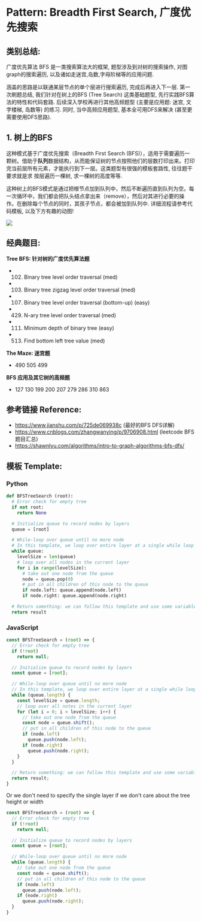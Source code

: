 # Pattern: Breadth First Search, 广度优先搜索

## **类别总结:**
广度优先算法 BFS 是一类搜索算法大的框架, 题型涉及到对树的搜索操作, 对图graph的搜索遍历, 以及诸如走迷宫,岛数,字母阶梯等的应用问题. 

涵盖的思路是以联通某层节点的单个层进行搜索遍历, 完成后再进入下一层. 第一次刷题总结, 我们针对在树上的BFS (Tree Search) 这类基础题型, 先行实践BFS算法的特性和代码套路. 后续深入学校再进行其他高频题型 (主要是应用题: 迷宫, 文字楼梯, 岛数等) 的练习. 同时, 当中高频应用题型, 基本全可用DFS来解决 (甚至更需要使用DFS思路). 

## 1. 树上的BFS
这种模式基于广度优先搜索（Breadth First Search (BFS)），适用于需要遍历一颗树。借助于**队列**数据结构，从而能保证树的节点按照他们的层数打印出来。打印完当前层所有元素，才能执行到下一层。这类题型有很强的模板套路性, 往往题干要求就是求 按层遍历一棵树, 求一棵树的高度等等. 

这种树上的BFS模式是通过把根节点加到队列中，然后不断遍历直到队列为空。每一次循环中，我们都会把队头结点拿出来（remove），然后对其进行必要的操作。在删除每个节点的同时，其孩子节点，都会被加到队列中. 详细流程请参考代码模板, 以及下方有趣的动图!

<img src="https://upload-images.jianshu.io/upload_images/10107787-b9da64a7c631e0e6.gif?imageMogr2/auto-orient/strip|imageView2/2/w/1200/format/webp" />

## **经典题目:**

**Tree BFS: 针对树的广度优先算法题**

- 102. Binary tree level order traversal (med)
- 103. Binary tree zigzag level order traversal (med)
- 107. Binary tree level order traversal (bottom-up) (easy)
- 429. N-ary tree level order traversal (med)

- 111. Minimum depth of binary tree (easy)
- 513. Find bottom left tree value (med)

**The Maze: 迷宫题**

- 490 505 499

**BFS 应用及其它树的高频题**

- 127 130 199 200 207 279 286 310 863

## **参考链接 Reference:**

- https://www.jianshu.com/p/725de069938c (最好的BFS DFS详解)
- https://www.cnblogs.com/zhangwanying/p/9706908.html (leetcode BFS题目汇总)
- https://shawnlyu.com/algorithms/intro-to-graph-algorithms-bfs-dfs/

## **模板 Template:**
### **Python**
```py
def BFSTreeSearch (root):
  # Error check for empty tree
  if not root:
    return None

  # Initialize queue to record nodes by layers
  queue = [root]

  # While-loop over queue until no more node
  # In this template, we loop over entire layer at a single while loop
  while queue:
    levelSize = len(queue)
    # loop over all nodes in the current layer
    for i in range(levelSize):
      # take out one node from the queue
      node = queue.pop(0)
      # put in all children of this node to the queue
      if node.left: queue.append(node.left)
      if node.right: queue.append(node.right)

  # Return something: we can follow this template and use some variables to record the height or node value layer by layer
  return result
```

### **JavaScript**
```js
const BFSTreeSearch = (root) => {
  // Error check for empty tree
  if (!root)
    return null;

  // Initialize queue to record nodes by layers
  const queue = [root];

  // While-loop over queue until no more node
  // In this template, we loop over entire layer at a single while loop
  while (queue.length) {
    const levelSize = queue.length;
    // loop over all notes in the current layer
    for (let i = 0; i < levelSize; i++) {
      // take out one node from the queue
      const node = queue.shift();
      // put in all children of this node to the queue
      if (node.left)
        queue.push(node.left);
      if (node.right)
        queue.push(node.right);
    }
  }

  // Return something: we can follow this template and use some variables to record the height or node value layer by layer
  return result;
}
```

Or we don't need to specify the single layer if we don't care about the tree height or width
```js
const BFSTreeSearch = (root) => {
  // Error check for empty tree
  if (!root)
    return null;

  // Initialize queue to record nodes by layers
  const queue = [root];

  // While-loop over queue until no more node
  while (queue.length) {
    // take out one node from the queue
    const node = queue.shift();
    // put in all children of this node to the queue
    if (node.left)
      queue.push(node.left);
    if (node.right)
      queue.push(node.right);
  }
}
```